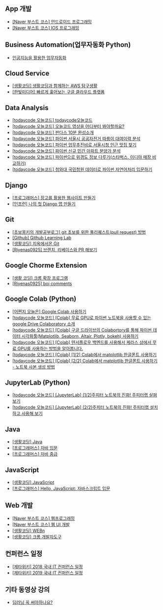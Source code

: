 ## App 개발
* [[Naver 부스트 코스] 안드로이드 프로그래밍](https://www.edwith.org/boostcourse-android)
* [[Naver 부스트 코스] IOS 프로그래밍](https://www.edwith.org/boostcourse-ios)

## Business Automation(업무자동화 Python)
* [인공지능을 활용한 업무자동화](https://ridibooks.com/books/2773000022)

## Cloud Service
* [[생활코딩] 생활코딩과 함께하는 AWS 탐구생활](https://pages.awscloud.com/cloud-in-life-coding-everybody-2019.html)
* [[한빛미디어] 빠르게 훑어보는 구글 클라우드 플랫폼](http://www.hanbit.co.kr/lib/ebookFreeDown.php?p_code=E5359426070&format=pdf&ed_isbn=9788968488399)

## Data Analysis
* [[todaycode 오늘코드] todaycode오늘코드](https://www.youtube.com/channel/UCLR3sD0KB_dWpvcsrLP0aUg/featured)
* [[todaycode 오늘코드] 오늘코드 영상을 어디부터 봐야할까요?](https://www.youtube.com/watch?v=hH9yEjQgImc)
* [[todaycode 오늘코드] 판다스 10분 완성소개](https://www.youtube.com/watch?v=lspu830SzC8&list=PLaTc2c6yEwmry4B78IJwD47gE8b_ZEsVR)
* [[todaycode 오늘코드] 파이썬 서울시 공공자전거 따릉이 대여이력 분석](https://www.youtube.com/watch?v=ULBbfLBJIoc&list=PLaTc2c6yEwmqLr9aMIWD7LluIGyTzZVVm&index=3)
* [[todaycode 오늘코드] 파이썬 업무추진비로 서울시청 인근 맛집 찾기](https://www.youtube.com/watch?v=rNk6eRtdE6o&list=PLaTc2c6yEwmqLr9aMIWD7LluIGyTzZVVm&index=2)
* [[todaycode 오늘코드] 파이썬 신규 민간 아파트 분양가 분석](https://www.youtube.com/watch?v=qRoiVeA2PtE&list=PLaTc2c6yEwmqLr9aMIWD7LluIGyTzZVVm&index=1)
* [[todaycode 오늘코드] 파이썬으로 위경도 정보 다루기(스타벅스, 이디야 매장 비교하기)](https://www.youtube.com/watch?v=uJ6QO6jLBWA&list=PLaTc2c6yEwmp3ZxMgXkeqU9jAERUOq1Rb)
* [[todaycode 오늘코드] 청와대 국민청원 데이터로 파이썬 자연어처리 입문하기](https://www.youtube.com/watch?v=9QW7QL8fvv0&list=PLaTc2c6yEwmrtV81ehjOI0Y8Y-HR6GN78)

## Django
* [[프로그래머스] 장고를 활용한 웹사이트 만들기](https://programmers.co.kr/learn/courses/6/lessons/466#)
* [[인프런] 나의 첫 Django 앱 만들기](https://www.inflearn.com/course/%EB%82%98%EC%9D%98-%EC%B2%AB-django-%EC%95%B1-%EB%A7%8C%EB%93%A4%EA%B8%B0/)

## Git
* [[초보몽키의 개발공부로그] git 초보를 위한 풀리퀘스트(pull request) 방법](https://wayhome25.github.io/git/2017/07/08/git-first-pull-request-story/)
* [[Github] Github Learning Lab](https://lab.github.com/githubtraining/introduction-to-github)
* [[생활코딩] 지옥에서온 Git](https://opentutorials.org/course/1492)
* [[Riyenas0925] 브랜치, 리베이스와 PR 해보기](http://riyenas0925.dothome.co.kr/깃허브/git.html)

## Google Chorme Extension
* [[생활 코딩] 크롬 확장 프로그램](https://www.youtube.com/watch?v=uROsIBGAmgo&list=PLAaf3-EPzrYPpyeIsQ2GGqvMqaahMJzqU)
* [[Riyenas0925] boj comments](https://github.com/riyenas0925/Chorme-Extension-BOJ-Comments)

## Google Colab (Python)
* [[어쩐지 오늘은] Google Colab 사용하기](https://zzsza.github.io/data/2018/08/30/google-colab/)
* [[todaycode 오늘코드] [Colab] 무료 GPU로 파이썬 노트북을 사용할 수 있는 google Drive Colaboratory 소개](https://www.youtube.com/watch?v=XRBXMohjQos&list=PLaTc2c6yEwmo9MZi-0OLi8F6bM6AA0wjE&index=1)
* [[todaycode 오늘코드] [Colab] 구글 드라이브의 Colabortory를 통해 파이썬 데이터 시각화툴(Matplotlib, Seaborn, Altair, Plotly, bokeh) 사용하기](https://www.youtube.com/watch?v=GCJQ9zbAhPo&list=PLaTc2c6yEwmo9MZi-0OLi8F6bM6AA0wjE&index=2)
* [[todaycode 오늘코드] [Colab] 텐서플로우 백엔드를 사용해서 케라스 상에서 무료 GPU를 사용하는 방법을 알아봅니다.](https://www.youtube.com/watch?v=UKujX90xLHo&list=PLaTc2c6yEwmo9MZi-0OLi8F6bM6AA0wjE&index=3)
* [[todaycode 오늘코드] [Colab] [1/2] Colab에서 matplotlib 한글폰트 사용하기](https://www.youtube.com/watch?v=XfLZH7-1pcM&list=PLaTc2c6yEwmo9MZi-0OLi8F6bM6AA0wjE&index=11)
* [[todaycode 오늘코드] [Colab] [2/2] Colab에서 matplotlib 한글폰트 사용하기 - 노트북 사본 생성 방법](https://www.youtube.com/watch?v=8UKd5xIV2zU&list=PLaTc2c6yEwmo9MZi-0OLi8F6bM6AA0wjE&index=12)

## JupyterLab (Python)
* [[todaycode 오늘코드] [JupyterLab] (1/2)주피터 노트북의 진화! 주피터랩 살펴보기](https://www.youtube.com/watch?v=70sRgL42c1w)
* [[todaycode 오늘코드] [JupyterLab] (2/2)주피터 노트북의 진화! 주피터랩 설치하고 사용해 보기](https://www.youtube.com/watch?v=UnXXH72-ENc)

## Java
* [[생활코딩] Java](https://opentutorials.org/course/1223)
* [[프로그래머스] 자바 입문](https://programmers.co.kr/learn/courses/5)
* [[프로그래머스] 자바 중급](https://programmers.co.kr/learn/courses/9)

## JavaScript
* [[생활코딩] JavaScript](https://opentutorials.org/course/743)
* [[프로그래머스] Hello, JavaScript: 자바스크립트 입문](https://programmers.co.kr/learn/courses/3)

## Web 개발
* [[Naver 부스트 코스] 웹프로그래밍](https://www.edwith.org/boostcourse-web)
* [[Naver 부스트 코스] 웹 UI 개발](https://www.edwith.org/boostcourse-ui)
* [[생활코딩] WEBn](https://opentutorials.org/course/3083) 
* [[생활코딩] 크롬 개발자도구](https://opentutorials.org/course/580)

## 컨퍼런스 일정
* [[제타위키] 2018 국내 IT 컨퍼런스 일정](https://zetawiki.com/wiki/2018_%EA%B5%AD%EB%82%B4_IT_%EC%BB%A8%ED%8D%BC%EB%9F%B0%EC%8A%A4_%EC%9D%BC%EC%A0%95)
* [[제타위키] 2019 국내 IT 컨퍼런스 일정](https://zetawiki.com/wiki/2019_%EA%B5%AD%EB%82%B4_IT_%EC%BB%A8%ED%8D%BC%EB%9F%B0%EC%8A%A4_%EC%9D%BC%EC%A0%95)

## 기타 동영상 강의
* [딥러닝 꼭 써야하나요?](https://github.com/unizard/2019.Spring.AI/issues/10)
